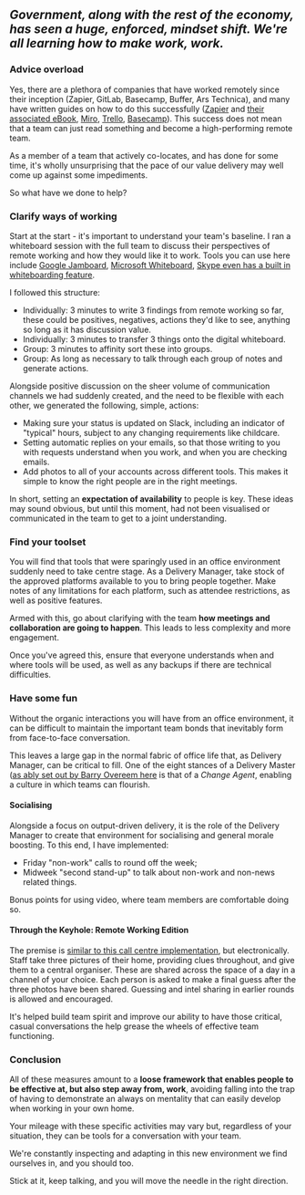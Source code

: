 ## *Government, along with the rest of the economy, has seen a huge, enforced, mindset shift. We're all learning how to make work, work.*

### Advice overload

Yes, there are a plethora of companies that have worked remotely since their inception (Zapier, GitLab, Basecamp, Buffer, Ars Technica), and many have written guides on how to do this successfully ([Zapier](https://zapier.com/learn/remote-work/) and [their associated eBook](https://zapier.com/blog/free-remote-working-book-download/), [Miro](https://miro.com/guides/remote-work/), [Trello](https://info.trello.com/hubfs/How_To_Embrace_Remote_Work_Trello_Ultimate_Guide.pdf), [Basecamp](https://basecamp.com/books/remote)). This success does not mean that a team can just read something and become a high-performing remote team.

As a member of a team that actively co-locates, and has done for some time, it's wholly unsurprising that the pace of our value delivery may well come up against some impediments. 

So what have we done to help?

### Clarify ways of working

Start at the start - it's important to understand your team's baseline. I ran a  whiteboard session with the full team to discuss their perspectives of remote working and how they would like it to work. Tools you can use here include [Google Jamboard](https://jamboard.google.com/), [Microsoft Whiteboard](https://whiteboard.microsoft.com), [Skype even has a built in whiteboarding feature](https://support.microsoft.com/en-us/office/use-the-whiteboard-to-collaborate-in-a-skype-for-business-meeting-bd3d1cad-83b0-4139-bd07-c45ce94c59e0).

I followed this structure:

- Individually: 3 minutes to write 3 findings from remote working so far, these could be positives, negatives, actions they'd like to see, anything so long as it has discussion value.
- Individually: 3 minutes to transfer 3 things onto the digital whiteboard.
- Group: 3 minutes to affinity sort these into groups.
- Group: As long as necessary to talk through each group of notes and generate actions.

Alongside positive discussion on the sheer volume of communication channels we had suddenly created, and the need to be flexible with each other, we generated the following, simple, actions:

- Making sure your status is updated on Slack, including an indicator of "typical" hours, subject to any changing requirements like childcare.
- Setting automatic replies on your emails, so that those writing to you with requests understand when you work, and when you are checking emails. 
- Add photos to all of your accounts across different tools. This makes it simple to know the right people are in the right meetings.

In short, setting an **expectation of availability** to people is key. These ideas may sound obvious, but until this moment, had not been visualised or communicated in the team to get to a joint understanding.

### Find your toolset

You will find that tools that were sparingly used in an office environment suddenly need to take centre stage. As a Delivery Manager, take stock of the approved platforms available to you to bring people together. Make notes of any limitations for each platform, such as attendee restrictions, as well as positive features.

Armed with this, go about clarifying with the team **how meetings and collaboration are going to happen**. This leads to less complexity and more engagement. 

Once you've agreed this, ensure that everyone understands when and where tools will be used, as well as any backups if there are technical difficulties.

### Have some fun

Without the organic interactions you will have from an office environment, it can be difficult to maintain the important team bonds that inevitably form from face-to-face conversation. 

This leaves a large gap in the normal fabric of office life that, as Delivery Manager, can be critical to fill. One of the eight stances of a Delivery Master ([as ably set out by Barry Overeem here](https://www.scrum.org/resources/8-stances-scrum-master) is that of a *Change Agent*, enabling a culture in which teams can flourish. 

#### Socialising

Alongside a focus on output-driven delivery, it is the role of the Delivery Manager to create that environment for socialising and general morale boosting. To this end, I have implemented:

- Friday "non-work" calls to round off the week;
- Midweek "second stand-up" to talk about non-work and non-news related things.

Bonus points for using video, where team members are comfortable doing so.

#### Through the Keyhole: Remote Working Edition

The premise is [similar to this call centre implementation](https://www.callcentrehelper.com/team-building-game-through-the-key-hole-78192.htm), but electronically. Staff take three pictures of their home, providing clues throughout, and give them to a central organiser. These are shared across the space of a day in a channel of your choice. Each person is asked to make a final guess after the three photos have been shared. Guessing and intel sharing in earlier rounds is allowed and encouraged.

It's helped build team spirit and improve our ability to have those critical, casual conversations the help grease the wheels of effective team functioning.  

### Conclusion

All of these measures amount to a **loose framework that enables people to be effective at, but also step away from, work**, avoiding falling into the trap of having to demonstrate an always on mentality that can easily develop when working in your own home.

Your mileage with these specific activities may vary but, regardless of your situation, they can be tools for a conversation with your team.

We're constantly inspecting and adapting in this new environment we find ourselves in, and you should too. 

Stick at it, keep talking, and you will move the needle in the right direction.

